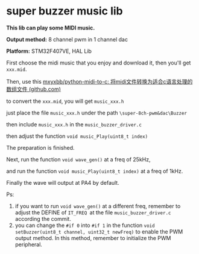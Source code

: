 # super buzzer music lib

**This lib can play some MIDI music.**

**Output method:** 8 channel pwm in 1 channel dac

**Platform:** STM32F407VE, HAL Lib

First choose the midi music that you enjoy and download it, then you'll get `xxx.mid`.

Then, use this [mxyxbb/python-midi-to-c: 将midi文件转换为适合c语言处理的数组文件 (github.com)](https://github.com/mxyxbb/python-midi-to-c)

 to convert the `xxx.mid`, you will get `music_xxx.h`

just place the file `music_xxx.h` under the path `\super-8ch-pwm&dac\Buzzer`

then include `music_xxx.h` in the `music_buzzer_driver.c`

then adjust the function `void music_Play(uint8_t index)`

The preparation is finished.

Next, run the function `void wave_gen()` at a freq of 25kHz,

and run the function `void music_Play(uint8_t index)` at a freq of 1kHz.

Finally the wave will output at PA4 by default.

Ps: 

1. if you want to run `void wave_gen()` at a different freq, remember to adjust the DEFINE of `IT_FREQ `at the file `music_buzzer_driver.c` according the commit.
2. you can change the `#if 0` into `#if 1` in the function `void setBuzzer(uint8_t channel, uint32_t newFreq)` to enable the PWM output method. In this method, remember to initialize the PWM peripheral.

